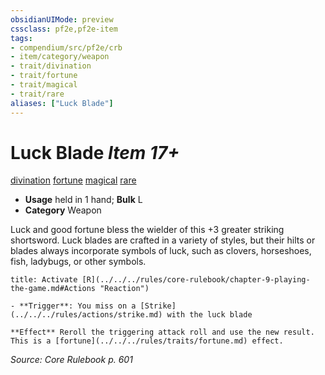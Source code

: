 ```yaml
---
obsidianUIMode: preview
cssclass: pf2e,pf2e-item
tags:
- compendium/src/pf2e/crb
- item/category/weapon
- trait/divination
- trait/fortune
- trait/magical
- trait/rare
aliases: ["Luck Blade"]
---
```

# Luck Blade *Item 17+*  
[divination](../../../Rules/traits/divination.md)  [fortune](../../../Rules/traits/fortune.md)  [magical](../../../Rules/traits/magical.md)  [rare](../../../Rules/traits/rare.md)  

- **Usage** held in 1 hand; **Bulk** L
- **Category** Weapon

Luck and good fortune bless the wielder of this +3 greater striking shortsword. Luck blades are crafted in a variety of styles, but their hilts or blades always incorporate symbols of luck, such as clovers, horseshoes, fish, ladybugs, or other symbols.

```ad-embed-ability
title: Activate [R](../../../rules/core-rulebook/chapter-9-playing-the-game.md#Actions "Reaction")

- **Trigger**: You miss on a [Strike](../../../rules/actions/strike.md) with the luck blade

**Effect** Reroll the triggering attack roll and use the new result. This is a [fortune](../../../rules/traits/fortune.md) effect.
```

*Source: Core Rulebook p. 601*
